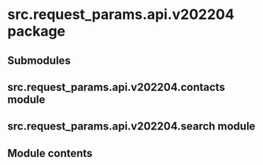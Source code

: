 # src.request_params.api.v202204 package

## Submodules

## src.request_params.api.v202204.contacts module

## src.request_params.api.v202204.search module

## Module contents
